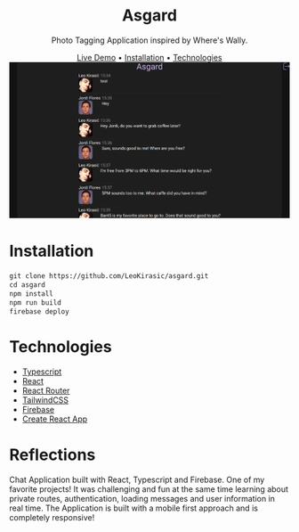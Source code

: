 <div align="center">
        
   # Asgard
        
   Photo Tagging Application inspired by Where's Wally.
        
   [Live Demo](https://asgard-2f1b5.web.app/) •
   [Installation](#installation) •
   [Technologies](#technologies)
  [![Main Demo](asgard.png)](https://github.com/LeoKirasic/asgard)

</div>

<div align="left">
        
# Installation
        
```
git clone https://github.com/LeoKirasic/asgard.git
cd asgard
npm install
npm run build
firebase deploy
```
</div>


<div align="left">
        
# Technologies
- [Typescript](https://www.typescriptlang.org/)
- [React](https://github.com/facebook/react)
- [React Router](https://github.com/remix-run/react-router)
- [TailwindCSS](https://github.com/tailwindlabs/tailwindcss)
- [Firebase](https://firebase.google.com/)
- [Create React App](https://github.com/facebook/create-react-app/)

</div>

<div align="left">
 
# Reflections
        
Chat Application built with React, Typescript and Firebase. One of my favorite projects! It was challenging and fun at the same time learning about private routes, authentication, loading messages and user information in real time. The Application is built with a mobile first approach and is completely responsive! 
        
</div>
